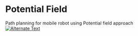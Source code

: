 # Potential Field
Path planning for mobile robot using Potential field approach
[![Alternate Text]({image-url})]({https://youtu.be/Y4tXx4tYIGY} "Potential Field animation")
